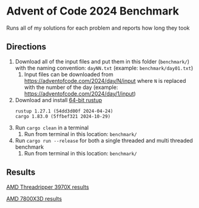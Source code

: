 # Advent of Code 2024 Benchmark

Runs all of my solutions for each problem and reports how long they took

## Directions

1. Download all of the input files and put them in this folder (`benchmark/`) with the naming convention: `dayNN.txt` (example: `benchmark/day01.txt`)
    1. Input files can be downloaded from https://adventofcode.com/2024/day/N/input where `N` is replaced with the number of the day (example: https://adventofcode.com/2024/day/1/input)
1. Download and install [64-bit rustup](https://www.rust-lang.org/tools/install)
    ```
    rustup 1.27.1 (54dd3d00f 2024-04-24)
    cargo 1.83.0 (5ffbef321 2024-10-29)
    ```
1. Run `cargo clean` in a terminal 
    1. Run from terminal in this location: `benchmark/`
1. Run `cargo run --release` for both a single threaded and multi threaded benchmark
    1. Run from terminal in this location: `benchmark/`

## Results

[AMD Threadripper 3970X results](3970X.md)

[AMD 7800X3D results](7800X3D.md)